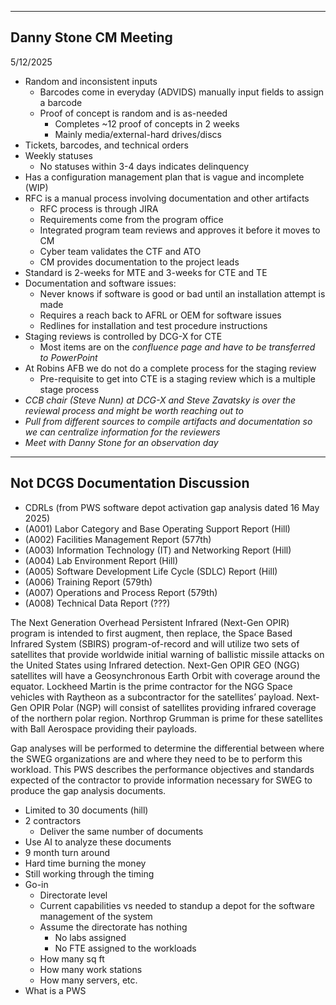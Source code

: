 
---
## Danny Stone CM Meeting 
5/12/2025

* Random and inconsistent inputs
	* Barcodes come in everyday (ADVIDS) manually input fields to assign a barcode
	* Proof of concept is random and is as-needed 
		* Completes ~12 proof of concepts in 2 weeks
		* Mainly media/external-hard drives/discs
* Tickets, barcodes, and technical orders
* Weekly statuses
	* No statuses within 3-4 days indicates delinquency
* Has a configuration management plan that is vague and incomplete (WIP)
* RFC is a manual process involving documentation and other artifacts
	* RFC process is through JIRA
	* Requirements come from the program office
	* Integrated program team reviews and approves it before it moves to CM
	* Cyber team validates the CTF and ATO
	* CM provides documentation to the project leads
* Standard is 2-weeks for MTE and 3-weeks for CTE and TE
* Documentation and software issues:
	* Never knows if software is good or bad until an installation attempt is made
	* Requires a reach back to AFRL or OEM for software issues
	* Redlines for installation and test procedure instructions
* Staging reviews is controlled by DCG-X for CTE
	* Most items are on the *confluence page and have to be transferred to PowerPoint* 
* At Robins AFB we do not do a complete process for the staging review
	* Pre-requisite to get into CTE is a staging review which is a multiple stage process
* *CCB chair (Steve Nunn) at DCG-X and Steve Zavatsky is over the reviewal process and might be worth reaching out to*
* *Pull from different sources to compile artifacts and documentation so we can centralize information for the reviewers*
* *Meet with Danny Stone for an observation day*

---
## Not DCGS Documentation Discussion

- CDRLs (from PWS software depot activation gap analysis dated 16 May 2025)
- (A001) Labor Category and Base Operating Support Report (Hill)
- (A002) Facilities Management Report (577th)
- (A003) Information Technology (IT) and Networking Report (Hill)
- (A004) Lab Environment Report (Hill)
- (A005) Software Development Life Cycle (SDLC) Report (Hill)
- (A006) Training Report (579th)
- (A007) Operations and Process Report (579th)
- (A008) Technical Data Report (???)

The Next Generation Overhead Persistent Infrared (Next-Gen OPIR) program is intended to first augment, then replace, the Space Based Infrared System (SBIRS) program-of-record and will utilize two sets of satellites that provide worldwide initial warning of ballistic missile attacks on the United States using Infrared detection. Next-Gen OPIR GEO (NGG) satellites will have a Geosynchronous Earth Orbit with coverage around the equator. Lockheed Martin is the prime contractor for the NGG Space vehicles with Raytheon as a subcontractor for the satellites’ payload. Next-Gen OPIR Polar (NGP) will consist of satellites providing infrared coverage of the northern polar region. Northrop Grumman is prime for these satellites with Ball Aerospace providing their payloads.

Gap analyses will be performed to determine the differential between where the SWEG organizations are and where they need to be to perform this workload. This PWS describes the performance objectives and standards expected of the contractor to provide information necessary for SWEG to produce the gap analysis documents.

- Limited to 30 documents (hill)
- 2 contractors
	- Deliver the same number of documents
- Use AI to analyze these documents
- 9 month turn around
- Hard time burning the money
- Still working through the timing
- Go-in 
	- Directorate level
	- Current capabilities vs needed to standup a depot for the software management of the system
	- Assume the directorate has nothing
		- No labs assigned
		- No FTE assigned to the workloads
	- How many sq ft
	- How many work stations
	- How many servers, etc.
- What is a PWS